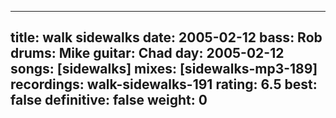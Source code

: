 
---
title: walk sidewalks
date: 2005-02-12
bass:	Rob
drums:	Mike
guitar:	Chad
day: 2005-02-12
songs: [sidewalks]
mixes: [sidewalks-mp3-189]
recordings: walk-sidewalks-191
rating: 6.5
best: false
definitive: false
weight: 0
---
